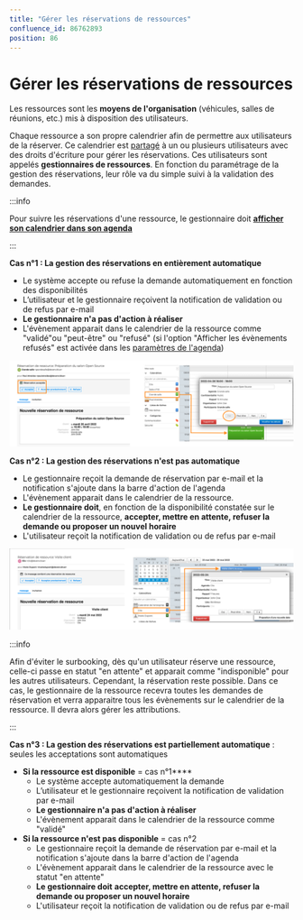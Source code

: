 ```yaml
---
title: "Gérer les réservations de ressources"
confluence_id: 86762893
position: 86
---
```

# Gérer les réservations de ressources


Les ressources sont les **moyens de l'organisation** (véhicules, salles de réunions, etc.) mis à disposition des utilisateurs.

Chaque ressource a son propre calendrier afin de permettre aux utilisateurs de la réserver. 
Ce calendrier est [partagé](https://forge.bluemind.net/confluence/display/DA/.Partager+un+calendrier+vBM-4#id-.PartageruncalendriervBM4-Partageruncalendriereninternepartageinterne) à un ou plusieurs utilisateurs avec des droits d'écriture pour gérer les réservations. Ces utilisateurs sont appelés **gestionnaires de ressources**. 
En fonction du paramétrage de la gestion des réservations, leur rôle va du simple suivi à la validation des demandes.


:::info

Pour suivre les réservations d'une ressource, le gestionnaire doit **[afficher son calendrier dans son agenda](/Guide_de_l_utilisateur/L_agenda_4.7/Afficher_plusieurs_calendriers/)**

:::


****Cas n°1** : La gestion des réservations en entièrement automatique**

- Le système accepte ou refuse la demande automatiquement en fonction des disponibilités
- L’utilisateur et le gestionnaire reçoivent la notification de validation ou de refus par e-mail
- **Le gestionnaire ****n'a pas d'action à réaliser******
- L'évènement apparait dans le calendrier de la ressource comme "validé"ou "peut-être" ou "refusé" (si l'option "Afficher les évènements refusés" est activée dans les [paramètres de l'agenda](/Guide_de_l_utilisateur/L_agenda_4.7/Paramétrer_l_agenda/))


![](../../attachments/86762893/86764790.png)


****Cas n°2** : La gestion des réservations n'est pas automatique**

- Le gestionnaire reçoit la demande de réservation par e-mail et la notification s'ajoute dans la barre d'action de l'agenda
- L'évènement apparait dans le calendrier de la ressource.
- **Le gestionnaire doit**, en fonction de la disponibilité constatée sur le calendrier de la ressource, **accepter, mettre en attente, refuser la demande ou proposer un nouvel horaire**
- L'utilisateur reçoit la notification de validation ou de refus par e-mail


**![](../../attachments/86762893/86764789.png)**


:::info

Afin d'éviter le surbooking, dès qu'un utilisateur réserve une ressource, celle-ci passe en statut "en attente" et apparait comme "indisponible" pour les autres utilisateurs. Cependant, la réservation reste possible. Dans ce cas, le gestionnaire de la ressource recevra toutes les demandes de réservation et verra apparaitre tous les évènements sur le calendrier de la ressource. Il devra alors gérer les attributions.

:::


****Cas n°3** : La gestion des réservations est partiellement automatique** : seules les acceptations sont automatiques

- **Si la ressource est disponible** = cas n°1****
    - Le système accepte automatiquement la demande
    - L’utilisateur et le gestionnaire reçoivent la notification de validation par e-mail
    - **Le gestionnaire ****n'a pas d'action à réaliser******
    - L'évènement apparait dans le calendrier de la ressource comme "validé"
- **Si la ressource n'est pas disponible** = cas n°2
    - Le gestionnaire reçoit la demande de réservation par e-mail et la notification s'ajoute dans la barre d'action de l'agenda
    - L'évènement apparait dans le calendrier de la ressource avec le statut "en attente"
    - **Le gestionnaire doit** **accepter, mettre en attente, refuser la demande ou proposer un nouvel horaire**
    - L'utilisateur reçoit la notification de validation ou de refus par e-mail


